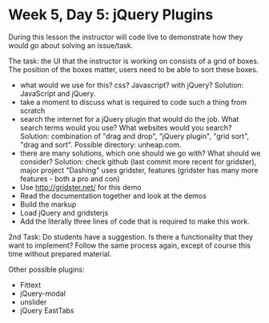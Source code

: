 # Week 5, Day 5: jQuery Plugins

During this lesson the instructor will code live to demonstrate how they would go about solving an issue/task.

The task: the UI that the instructor is working on consists of a grid of boxes. The position of the boxes matter, users need to be able to sort these boxes.

- what would we use for this? css? Javascript? with jQuery? Solution: JavaScript and jQuery.
- take a moment to discuss what is required to code such a thing from scratch
- search the internet for a jQuery plugin that would do the job. What search terms would you use? What websites would you search? Solution: combination of "drag and drop", "jQuery plugin", "grid sort", "drag and sort". Possible directory: unheap.com.
- there are many solutions, which one should we go with? What should we consider? Solution: check github (last commit more recent for gridster), major project "Dashing" uses gridster, features (gridster has many more features - both a pro and con)
- Use http://gridster.net/ for this demo
- Read the documentation together and look at the demos
- Build the markup
- Load jQuery and gridsterjs
- Add the literally three lines of code that is required to make this work.

2nd Task: Do students have a suggestion. Is there a functionality that they want to implement? Follow the same process again, except of course this time without prepared material.

Other possible plugins:
- Fittext
- jQuery-modal
- unslider
- jQuery EastTabs